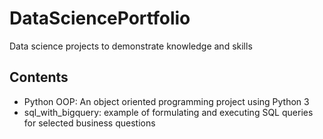 # DataSciencePortfolio
Data science projects to demonstrate knowledge and skills

## Contents
- Python OOP: An object oriented programming project using Python 3
- sql_with_bigquery: example of formulating and executing SQL queries for selected business questions
